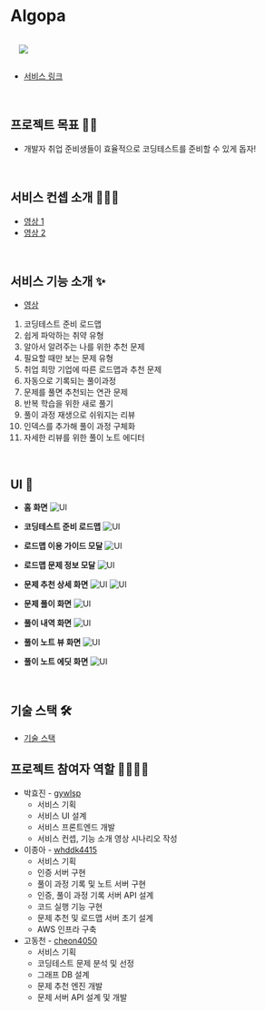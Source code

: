 # Algopa

<img src="https://user-images.githubusercontent.com/47051596/140640554-4c79d5a8-55a0-4576-bb0d-a1e93d9dd9a8.png" style = "margin: 15px"/>

- [서비스 링크](https://www.algopa.io/)

<br />

## 프로젝트 목표 👊🏻

- 개발자 취업 준비생들이 효율적으로 코딩테스트를 준비할 수 있게 돕자!

<br/>

## 서비스 컨셉 소개 💁🏻‍♀️

- [영상 1](https://youtu.be/qS8zA6FZyqI)
- [영상 2](https://youtu.be/RLMPpKEhj2c)

<br />

## 서비스 기능 소개 ✨

- [영상](https://youtu.be/rzRRqRK5rVo)

1. 코딩테스트 준비 로드맵
2. 쉽게 파악하는 취약 유형
3. 알아서 알려주는 나를 위한 추천 문제
4. 필요할 때만 보는 문제 유형
5. 취업 희망 기업에 따른 로드맵과 추천 문제
6. 자동으로 기록되는 풀이과정
7. 문제를 풀면 추천되는 연관 문제
8. 반복 학습을 위한 새로 풀기
9. 풀이 과정 재생으로 쉬워지는 리뷰
10. 인덱스를 추가해 풀이 과정 구체화
11. 자세한 리뷰를 위한 풀이 노트 에디터

<br />

## UI 💄

- **홈 화면**
  ![UI](https://user-images.githubusercontent.com/47051596/140641475-0484b02f-66ff-410a-bbe3-b4f943209eaf.png)

- **코딩테스트 준비 로드맵**
  ![UI](https://user-images.githubusercontent.com/47051596/140641360-97479ac8-8cac-4d88-a374-6f2e0df0c410.png)

- **로드맵 이용 가이드 모달**
  ![UI](https://user-images.githubusercontent.com/47051596/140641387-81ca9480-d482-461d-a5db-70ff1baa6350.png)

- **로드맵 문제 정보 모달**
  ![UI](https://user-images.githubusercontent.com/47051596/140641440-a6feab95-c6be-4442-aa3d-f3d0d7db3f84.png)

- **문제 추천 상세 화면**
  ![UI](https://user-images.githubusercontent.com/47051596/140641504-d13d81f8-87a7-42f3-8901-2980b763d72e.png)
  ![UI](https://user-images.githubusercontent.com/47051596/140641581-c6cfa72b-e253-4a18-a490-821f27016ae5.png)

- **문제 풀이 화면**
  ![UI](https://user-images.githubusercontent.com/47051596/140641653-ed33a4d6-c19d-4720-986b-fea4c21be2a7.png)

- **풀이 내역 화면**
  ![UI](https://user-images.githubusercontent.com/47051596/140641713-bb70fb84-6f09-42aa-b091-281b008d9416.png)

- **풀이 노트 뷰 화면**
  ![UI](https://user-images.githubusercontent.com/47051596/140641754-d22e3b39-4b8b-4048-b844-0f0e024d35a1.png)

- **풀이 노트 에딧 화면**
  ![UI](https://user-images.githubusercontent.com/47051596/140641823-9424a211-80c9-415a-b8a7-a90d78d01589.png)

<br />

## 기술 스택 🛠

- [기술 스택](./package.json)

## 프로젝트 참여자 역할 👨‍💻👩‍💻

- 박효진 - [gywlsp](https://github.com/gywlsp)
  - 서비스 기획
  - 서비스 UI 설계
  - 서비스 프론트엔드 개발
  - 서비스 컨셉, 기능 소개 영상 시나리오 작성
- 이종아 - [whddk4415](https://github.com/whddk4415)
  - 서비스 기획
  - 인증 서버 구현
  - 풀이 과정 기록 및 노트 서버 구현
  - 인증, 풀이 과정 기록 서버 API 설계
  - 코드 실행 기능 구현
  - 문제 추천 및 로드맵 서버 초기 설계
  - AWS 인프라 구축
- 고동천 - [cheon4050](https://github.com/cheon4050)
  - 서비스 기획
  - 코딩테스트 문제 분석 및 선정
  - 그래프 DB 설계
  - 문제 추천 엔진 개발
  - 문제 서버 API 설계 및 개발
